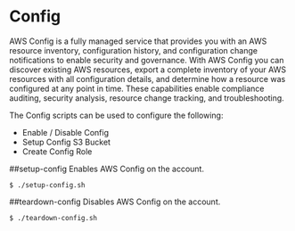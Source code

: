 Config
===
AWS Config is a fully managed service that provides you with an AWS resource inventory, configuration history, and configuration change notifications to enable security and governance. With AWS Config you can discover existing AWS resources, export a complete inventory of your AWS resources with all configuration details, and determine how a resource was configured at any point in time. These capabilities enable compliance auditing, security analysis, resource change tracking, and troubleshooting.

The Config scripts can be used to configure the following:

* Enable / Disable Config
* Setup Config S3 Bucket
* Create Config Role

##setup-config
Enables AWS Config on the account.

	$ ./setup-config.sh

##teardown-config
Disables AWS Config on the account.

	$ ./teardown-config.sh

